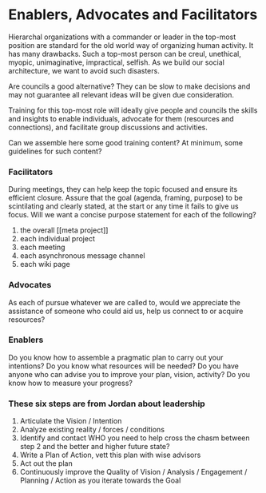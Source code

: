 # Enablers, Advocates and Facilitators
Hierarchal organizations with a commander or leader in the top-most position are standard for the old world way of organizing human activity. It has many drawbacks. Such a top-most person can be creul, unethical, myopic, unimaginative, impractical, selfish. As we build our social architecture, we want to avoid such disasters.

Are councils a good alternative? They can be slow to make decisions and may not guarantee all relevant ideas will be given due consideration.

Training for this top-most role will ideally give people and councils the skills and insights to enable individuals, advocate for them (resources and connections), and facilitate group discussions and activities.

Can we assemble here some good training content? At minimum, some guidelines for such content?

### Facilitators

During meetings, they can help keep the topic focused and ensure its efficient closure. Assure that the goal (agenda, framing, purpose) to be scintilating and clearly stated, at the start or any time it fails to give us focus. Will we want a concise purpose statement for each of the following?

1. the overall [[meta project]]
2. each individual project
3. each meeting
4. each asynchronous message channel
5. each wiki page

### Advocates

As each of pursue whatever we are called to, would we appreciate the assistance of someone who could aid us, help us connect to or acquire resources?

### Enablers

Do you know how to assemble a pragmatic plan to carry out your intentions? Do you know what resources will be needed? Do you have anyone who can advise you to improve your plan, vision, activity? Do you know how to measure your progress?

### These six steps are from Jordan about leadership

1. Articulate the Vision / Intention
2. Analyze existing reality / forces / conditions
3. Identify and contact WHO you need to help cross the chasm between step 2 and the better and higher future state?
4. Write a Plan of Action, vett this plan with wise advisors
5. Act out the plan
6. Continuously improve the Quality of Vision / Analysis / Engagement / Planning / Action as you iterate towards the Goal